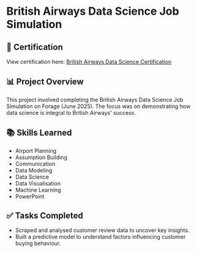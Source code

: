 # British Airways Data Science Job Simulation

## 📝 Certification

View certification here: [British Airways Data Science Certification](https://forage-uploads-prod.s3.amazonaws.com/completion-certificates/tMjbs76F526fF5v3G/NjynCWzGSaWXQCxSX_tMjbs76F526fF5v3G_yx8rjH5MqdXE3Yo2o_1750676670387_completion_certificate.pdf)

## 📊 Project Overview

This project involved completing the British Airways Data Science Job Simulation on Forage (June 2025). The focus was on demonstrating how data science is integral to British Airways' success.

## 📚 Skills Learned

* Airport Planning
* Assumption Building
* Communication
* Data Modeling
* Data Science
* Data Visualisation
* Machine Learning
* PowerPoint

## ✅ Tasks Completed

* Scraped and analysed customer review data to uncover key insights.
* Built a predictive model to understand factors influencing customer buying behaviour.


